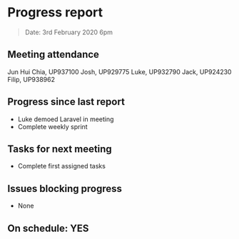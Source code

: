 # Progress report

> Date: 3rd February 2020 6pm

## Meeting attendance

Jun Hui Chia, UP937100
Josh, UP929775
Luke, UP932790
Jack, UP924230
Filip, UP938962

## Progress since last report

* Luke demoed Laravel in meeting
* Complete weekly sprint

## Tasks for next meeting

* Complete first assigned tasks

## Issues blocking progress

* None

## On schedule: YES
